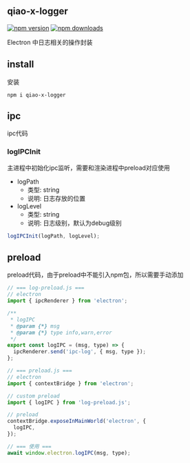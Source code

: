 ## qiao-x-logger

[![npm version](https://img.shields.io/npm/v/qiao-x-logger.svg?style=flat-square)](https://www.npmjs.org/package/qiao-x-logger)
[![npm downloads](https://img.shields.io/npm/dm/qiao-x-logger.svg?style=flat-square)](https://npm-stat.com/charts.html?package=qiao-x-logger)

Electron 中日志相关的操作封装

## install

安装

```shell
npm i qiao-x-logger
```

## ipc

ipc代码

### logIPCInit

主进程中初始化ipc监听，需要和渲染进程中preload对应使用

- logPath
  - 类型: string
  - 说明: 日志存放的位置
- logLevel
  - 类型: string
  - 说明: 日志级别，默认为debug级别

```javascript
logIPCInit(logPath, logLevel);
```

## preload

preload代码，由于preload中不能引入npm包，所以需要手动添加

```javascript
// === log-preload.js ===
// electron
import { ipcRenderer } from 'electron';

/**
 * logIPC
 * @param {*} msg
 * @param {*} type info,warn,error
 */
export const logIPC = (msg, type) => {
  ipcRenderer.send('ipc-log', { msg, type });
};

// === preload.js ===
// electron
import { contextBridge } from 'electron';

// custom preload
import { logIPC } from 'log-preload.js';

// preload
contextBridge.exposeInMainWorld('electron', {
  logIPC,
});

// === 使用 ===
await window.electron.logIPC(msg, type);
```
